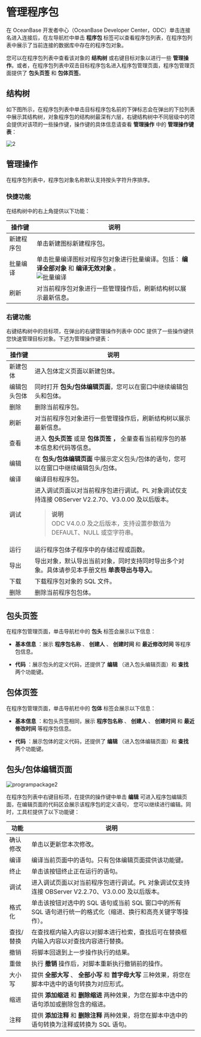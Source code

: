 管理程序包 
==========================

在 OceanBase 开发者中心（OceanBase Developer Center，ODC）单击连接名进入连接后，在左导航栏中单击 **程序包** 标签可以查看程序包列表，在程序包列表中展示了当前连接的数据库中存在的程序包对象。

您可以在程序包列表中查看该对象的 **结构树** 或右键目标对象以进行一些 **管理操作**。或者，在程序包列表中双击目标程序包名进入程序包管理页面，程序包管理页面提供了 **包头页签** 和 **包体页签**。

结构树 
------------------------

如下图所示，在程序包列表中单击目标程序包名前的下弹标志会在弹出的下拉列表中展示其结构树，对象程序包的结构树最深有六层，右键结构树中不同层级中的项会提供对该项的一些操作键，操作键的具体信息请查看 **管理操作** 中的 **管理操作键表**：

![2](https://obbusiness-private.oss-cn-shanghai.aliyuncs.com/doc/img/odc/420/900.database-objects/6.web-odc-package-objects/2.png)

管理操作 
-------------------------

在程序包列表中，程序包对象名称默认支持按头字符升序排序。

### 快捷功能 

在结构树中的右上角提供以下功能：


| 操作键  | 说明     |
|------|------------|
| 新建程序包   | 单击新建图标新建程序包。|
| 批量编译 | 单击批量编译图标对程序包对象进行批量编译。包括： **编译全部对象** 和 **编译无效对象** 。<br> ![批量编译](https://obbusiness-private.oss-cn-shanghai.aliyuncs.com/doc/img/odc/%E6%89%B9%E9%87%8F%E7%BC%96%E8%AF%91.png) |
| 刷新   | 对当前程序包对象进行一些管理操作后，刷新结构树以展示最新信息。 |



### 右键功能 

右键结构树中的目标项，在弹出的右键管理操作列表中 ODC 提供了一些操作键供您快速管理目标对象。下述为管理操作键表：


|  操作键   |    说明 |
|--------|----------|
| 新建包体   | 进入包体定义页面以新建包体。 |
| 编辑包头包体 | 同时打开 **包头/包体编辑页面**，您可以在窗口中继续编辑包头和包体。    |
| 删除  | 删除当前程序包。  |
| 刷新     | 对当前程序包对象进行一些管理操作后，刷新结构树以展示最新信息。  |
| 查看     | 进入 **包头页签** 或是 **包体页签** **，** 全量查看当前程序包的基本信息和代码等信息。 |
| 编辑     | 在 **包头/包体编辑页面** 中展示定义包头/包体的语句，您可以在窗口中继续编辑包头/包体。  |
| 编译     | 编译目标程序包。  |
| 调试     | 进入调试页面以对当前程序包进行调试。PL 对象调试仅支持连接 OBServer V2.2.70、V3.0.00 及以后版本。 <blockquote>**说明**</br>ODC V4.0.0 及之后版本，支持设置参数值为 DEFAULT、NULL 或空字符串。</blockquote>    |
| 运行     | 运行程序包体子程序中的存储过程或函数。   |
|导出|导出对象，默认导出当前对象，同时支持同时导出多个对象。具体请参见本手册文档 **单表导出与导入**。|
| 下载     | 下载程序包对象的 SQL 文件。  |
| 删除     | 删除当前程序包包体。   |



包头页签 
-------------------------

在程序包管理页面，单击导航栏中的 **包头** 标签会展示以下信息：

* **基本信息** ：展示 **程序包名称** 、 **创建人** 、 **创建时间** 和 **最近修改时间** 等程序包信息。

  

* **代码** ：展示包头的定义代码，还提供了 **编辑** （进入包头编辑页面）和 **查找** 两个功能键。

  




包体页签 
-------------------------

在程序包管理页面，单击导航栏中的 **包体** 标签会展示以下信息：

* **基本信息** ：和包头页签相同，展示 **程序包名称** 、 **创建人** 、 **创建时间** 和 **最近修改时间** 等程序包信息。

* **代码** ：展示包体的定义代码，还提供了 **编辑** （进入包体编辑页面）和 **查找** 两个功能键。




包头/包体编辑页面 
------------------------------

![programpackage2](https://obbusiness-private.oss-cn-shanghai.aliyuncs.com/doc/img/odc/340/%E7%AE%A1%E7%90%86%E7%A8%8B%E5%BA%8F%E5%8C%85-2.png)

在程序包列表中右键目标项，在提供的操作键中单击 **编辑** 可进入程序包编辑页面，在编辑页面的代码区会展示该程序包的定义语句， 您可以继续进行编辑。同时，工具栏提供了以下功能键：


|  功能   |                               说明                               |
|-------|----------------------------------------------------------------|
| 确认修改  | 单击以更新您本次修改。                                                    |
| 编译    | 编译当前页面中的语句。只有包体编辑页面提供该功能键。                                     |
| 终止    | 单击该按钮终止正在运行的语句。                                                |
| 调试    | 进入调试页面以对当前程序包进行调试。PL 对象调试仅支持连接 OBServer V2.2.70、V3.0.00 及以后版本。 |
| 格式化   | 单击该按钮对选中的 SQL 语句或当前 SQL 窗口中的所有 SQL 语句进行统一的格式化（缩进、换行和高亮关键字等操作）。 |
| 查找/替换 | 在查找框内输入内容以对脚本进行检索，查找后可在替换框内输入内容以对查找内容进行替换。                     |
| 撤销    | 将脚本回退到上一步操作执行的结果。                                              |
| 重做    | 执行 **撤销** 操作后，对脚本重新执行撤销前的操作。                                   |
| 大小写   | 提供 **全部大写** 、 **全部小写** 和 **首字母大写** 三种效果，将您在脚本中选中的语句转换为对应形式。    |
| 缩进    | 提供 **添加缩进** 和 **删除缩进** 两种效果，为您在脚本中选中的语句添加或删除包含的缩进。             |
| 注释    | 提供 **添加注释** 和 **删除注释** 两种效果，将您在脚本中选中的语句转换为注释或转换为 SQL 语句。       |


